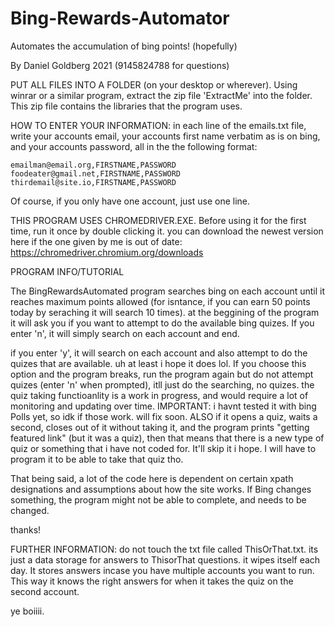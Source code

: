 # Bing-Rewards-Automator
Automates the accumulation of bing points! (hopefully)

By Daniel Goldberg 2021 (9145824788 for questions)

PUT ALL FILES INTO A FOLDER (on your desktop or wherever). Using winrar or a similar program, extract the zip file 'ExtractMe' into the folder. This zip file contains the libraries that the program uses.


HOW TO ENTER YOUR INFORMATION:
  in each line of the emails.txt file, write your accounts email, your accounts first name verbatim as   is on bing, and your accounts password, all in the the following format:
  
    emailman@email.org,FIRSTNAME,PASSWORD
    foodeater@gmail.net,FIRSTNAME,PASSWORD
    thirdemail@site.io,FIRSTNAME,PASSWORD
    
  Of course, if you only have one account, just use one line.

THIS PROGRAM USES CHROMEDRIVER.EXE. Before using it for the first time, run it once by double clicking it. you can download the newest version here if the one given by me is out of date: https://chromedriver.chromium.org/downloads
 
PROGRAM INFO/TUTORIAL

The BingRewardsAutomated program searches bing on each account until it reaches maximum points allowed (for isntance, if you can earn 50 points today by seraching it will search 10 times). at the beggining of the program it will ask you if you want to attempt to do the available bing quizes. If you enter 'n', it will simply search on each account and end.

if you enter 'y', it will search on each account and also attempt to do the quizes that are available. uh at least i hope it does lol. If you choose this option and the program breaks, run the program again but do not attempt quizes (enter 'n' when prompted), itll just do the searching, no quizes.  the quiz taking functioanlity is a work in progress, and would require a lot of monitoring and updating over time. IMPORTANT:  i havnt tested it with bing Polls yet, so idk if those work. will fix soon. ALSO if it opens a quiz, waits a second, closes out of it without taking it, and the program prints "getting featured link" (but it was a quiz), then that means that there is a new type of quiz or something that i have not coded for. It'll skip it i hope. I will have to program it to be able to take that quiz tho.

That being said, a lot of the code here is dependent on certain xpath designations and assumptions about how the site works. If Bing changes something, the program might not be able to complete, and needs to be changed. 


thanks!


FURTHER INFORMATION:
do not touch the txt file called ThisOrThat.txt. its just a data storage for answers to ThisorThat questions. it wipes itself each day. It stores answers incase you have multiple accounts you want to run. This way it knows the right answers for when it takes the quiz on the second account.

ye boiiii. 

